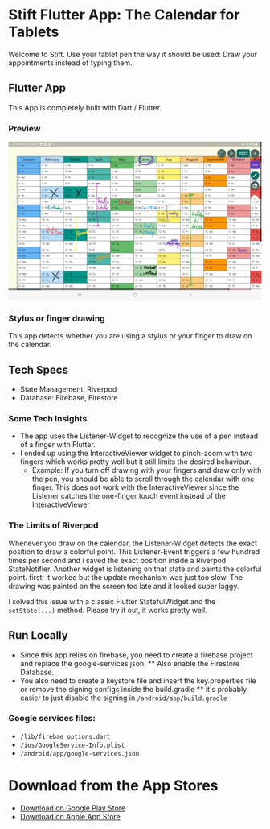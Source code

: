 # Stift Flutter App: The Calendar for Tablets  

Welcome to Stift. Use your tablet pen the way it should be used: Draw your appointments instead of typing them.

## Flutter App

This App is completely built with Dart / Flutter.

### Preview

<img src="github_res/tablet_screenshot.jpg" alt="tablet screenshot"/>

### Stylus or finger drawing

This app detects whether you are using a stylus or your finger to draw on the calendar.

## Tech Specs
* State Management: Riverpod
* Database: Firebase, Firestore

### Some Tech Insights

* The app uses the Listener-Widget to recognize the use of a pen instead of a finger with Flutter. 
* I ended up using the InteractiveViewer widget to pinch-zoom with two fingers which works pretty well but it still limits the desired behaviour. 
  * Example: If you turn off drawing with your fingers and draw only with the pen, you should be able to scroll through the calendar with one finger. This does not work with the InteractiveViewer since the Listener catches the one-finger touch event instead of the InteractiveViewer

### The Limits of Riverpod
Whenever you draw on the calendar, the Listener-Widget detects the exact position to draw a colorful point. This Listener-Event triggers a few hundred times per second and i saved the exact position inside a Riverpod StateNotifier. Another widget is listening on that state and paints the colorful point. first: it worked but the update mechanism was just too slow. The drawing was painted on the screen too late and it looked super laggy.

I solved this issue with a classic Flutter StatefulWidget and the `setState(...)` method. Please try it out, it works pretty well.

## Run Locally

* Since this app relies on firebase, you need to create a firebase project and replace the google-services.json.
  ** Also enable the Firestore Database.
* You also need to create a keystore file and insert the key.properties file or remove the signing configs inside the build.gradle
  ** it's probably easier to just disable the signing in `/android/app/build.gradle`

### Google services files:

* `/lib/firebae_options.dart`
* `/ios/GoogleService-Info.plist`
* `/android/app/google-services.json`
  

# Download from the App Stores

* [Download on Google Play Store](https://play.google.com/store/apps/details?id=app.tnx.tabletcalendar)
* [Download on Apple App Store](https://apps.apple.com/us/app/stift-calendar-for-tablet-pen/id1661094074)
